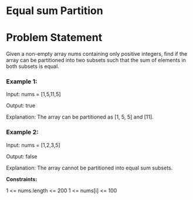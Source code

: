 # Equal sum Partition
# Problem Statement

Given a non-empty array nums containing only positive integers, find if the array can be partitioned into two subsets such that the sum of elements in both subsets is equal.

### **Example 1:**
Input: nums = [1,5,11,5]

Output: true

Explanation: The array can be partitioned as [1, 5, 5] and [11].

### **Example 2:**

Input: nums = [1,2,3,5]

Output: false

Explanation: The array cannot be partitioned into equal sum subsets.
 

**Constraints:**

1 <= nums.length <= 200
1 <= nums[i] <= 100
